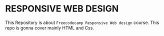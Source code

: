 # RESPONSIVE WEB DESIGN

This Repository is about `Freecodecamp Responsive Web design` course. This repo is gonna cover mainly HTML and Css.
